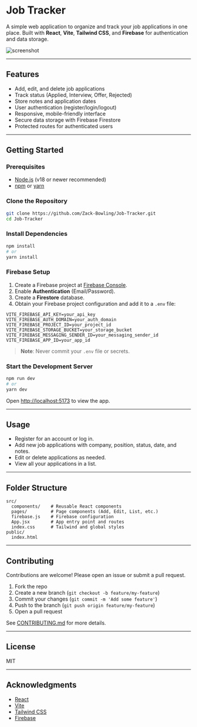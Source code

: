 # Job Tracker

A simple web application to organize and track your job applications in one place. Built with **React**, **Vite**, **Tailwind CSS**, and **Firebase** for authentication and data storage.

![screenshot](screenshot.png) <!-- Add a screenshot if available -->

---

## Features

- Add, edit, and delete job applications
- Track status (Applied, Interview, Offer, Rejected)
- Store notes and application dates
- User authentication (register/login/logout)
- Responsive, mobile-friendly interface
- Secure data storage with Firebase Firestore
- Protected routes for authenticated users

---


## Getting Started

### Prerequisites

- [Node.js](https://nodejs.org/) (v18 or newer recommended)
- [npm](https://www.npmjs.com/) or [yarn](https://yarnpkg.com/)

### Clone the Repository

```sh
git clone https://github.com/Zack-Bowling/Job-Tracker.git
cd Job-Tracker
```

### Install Dependencies

```sh
npm install
# or
yarn install
```

### Firebase Setup

1. Create a Firebase project at [Firebase Console](https://console.firebase.google.com/).
2. Enable **Authentication** (Email/Password).
3. Create a **Firestore** database.
4. Obtain your Firebase project configuration and add it to a `.env` file:

```env
VITE_FIREBASE_API_KEY=your_api_key
VITE_FIREBASE_AUTH_DOMAIN=your_auth_domain
VITE_FIREBASE_PROJECT_ID=your_project_id
VITE_FIREBASE_STORAGE_BUCKET=your_storage_bucket
VITE_FIREBASE_MESSAGING_SENDER_ID=your_messaging_sender_id
VITE_FIREBASE_APP_ID=your_app_id
```

> **Note**: Never commit your `.env` file or secrets.

### Start the Development Server

```sh
npm run dev
# or
yarn dev
```

Open [http://localhost:5173](http://localhost:5173) to view the app.

---

## Usage

- Register for an account or log in.
- Add new job applications with company, position, status, date, and notes.
- Edit or delete applications as needed.
- View all your applications in a list.

---

## Folder Structure

```
src/
  components/    # Reusable React components
  pages/         # Page components (Add, Edit, List, etc.)
  firebase.js    # Firebase configuration
  App.jsx        # App entry point and routes
  index.css      # Tailwind and global styles
public/
  index.html
```

---

## Contributing

Contributions are welcome! Please open an issue or submit a pull request.

1. Fork the repo
2. Create a new branch (`git checkout -b feature/my-feature`)
3. Commit your changes (`git commit -m 'Add some feature'`)
4. Push to the branch (`git push origin feature/my-feature`)
5. Open a pull request

See [CONTRIBUTING.md](CONTRIBUTING.md) for more details.

---

## License

MIT

---

## Acknowledgments

- [React](https://react.dev/)
- [Vite](https://vitejs.dev/)
- [Tailwind CSS](https://tailwindcss.com/)
- [Firebase](https://firebase.google.com/)
